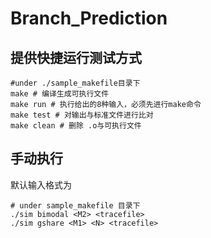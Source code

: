 # Branch_Prediction

## 提供快捷运行测试方式

```shell
#under ./sample_makefile目录下
make # 编译生成可执行文件
make run # 执行给出的8种输入，必须先进行make命令
make test # 对输出与标准文件进行比对
make clean # 删除 .o与可执行文件
```
## 手动执行 
默认输入格式为 

```shell
# under sample_makefile 目录下
./sim bimodal <M2> <tracefile>
./sim gshare <M1> <N> <tracefile>
```
